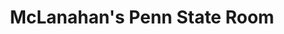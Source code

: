 ---
title: "McLanahan's Penn State Room"
url: /state-college/mclanahans-penn-state-room/
shop: Kleidung
---